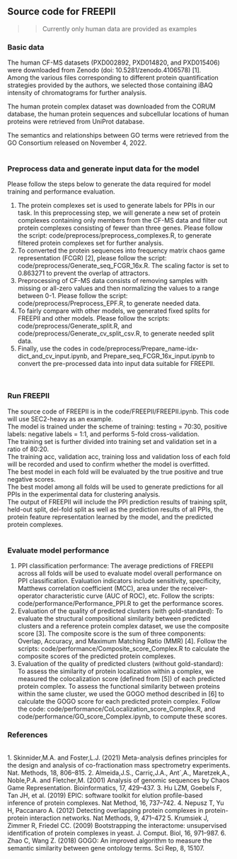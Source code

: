 ## Source code for FREEPII <br />
>> Currently only human data are provided as examples <br />

### Basic data
The human CF-MS datasets (PXD002892, PXD014820, and PXD015406) were downloaded from Zenodo (doi: 10.5281/zenodo.4106578) [1]. <br />
Among the various files corresponding to different protein quantification strategies provided by the authors, we selected those containing iBAQ intensity of chromatograms for further analysis. <br /> 

The human protein complex dataset was downloaded from the CORUM database, the human protein sequences and subcellular locations of human proteins were retrieved from UniProt database. <br />

The semantics and relationships between GO terms were retrieved from the GO Consortium released on November 4, 2022. <br /><br />

### Preprocess data and generate input data for the model
Please follow the steps below to generate the data required for model training and performance evaluation. <br />
1. The protein complexes set is used to generate labels for PPIs in our task. In this preprocessing step, we will generate a new set of protein complexes containing only members from the CF-MS data and filter out protein complexes consisting of fewer than three genes. Please follow the script: code/preprocess/preprocess_complexes.R,  to generate filtered protein complexes set for further analysis.
2. To converted the protein sequences into frequency matrix chaos game representation (FCGR) [2], please follow the script: code/preprocess/Generate_seq_FCGR_16x.R. The scaling factor is set to 0.863271 to prevent the overlap of attractors.
3. Preprocessing of CF-MS data consists of removing samples with missing or all-zero values ​​and then normalizing the values ​​to a range between 0-1. Please follow the script: code/preprocess/Preprocess_EPF.R, to generate needed data.
4. To fairly compare with other models, we generated fixed splits for FREEPII and other models. Please follow the scripts: code/preprocess/Generate_split.R, and code/preprocess/Generate_cv_split_csv.R, to generate needed split data.
5. Finally, use the codes in code/preprocess/Prepare_name-idx-dict_and_cv_input.ipynb, and Prepare_seq_FCGR_16x_input.ipynb to convert the pre-processed data into input data suitable for FREEPII.
<br />

### Run FREEPII
The source code of FREEPII is in the code/FREEPII/FREEPII.ipynb. This code will use SEC2-heavy as an example. <br />
The model is trained under the scheme of training: testing = 70:30, positive labels: negative labels = 1:1, and performs 5-fold cross-validation. <br />
The training set is further divided into training set and validation set in a ratio of 80:20. <br />
The training acc, validation acc, training loss and validation loss of each fold will be recorded and used to confirm whether the model is overfitted. <br />
The best model in each fold will be evaluated by the true positive and true negative scores. <br />
The best model among all folds will be used to generate predictions for all PPIs in the experimental data for clustering analysis. <br />
The output of FREEPII will include the PPI prediction results of training split, held-out split, del-fold split as well as the prediction results of all PPIs, the protein feature representation learned by the model, and the predicted protein complexes. 
<br />
<br />

### Evaluate model performance
1. PPI classification performance: The average predictions of FREEPII across all folds will be used to evaluate model overall performance on PPI classification. Evaluation indicators include sensitivity, specificity, Matthews correlation coefficient (MCC), area under the receiver-operator characteristic curve (AUC of ROC), etc. Follow the scripts: code/performance/Performance_PPI.R to get the performance scores.
2. Evaluation of the quality of predicted clusters (with gold-standard): To evaluate the structural compositional similarity between predicted clusters and a reference protein complex dataset, we use the composite score [3]. The composite score is the sum of three components: Overlap, Accuracy, and Maximum Matching Ratio (MMR) [4]. Follow the scripts: code/performance/Composite_score_Complex.R to calculate the composite scores of the predicted protein complexes.
3. Evaluation of the quality of predicted clusters (without gold-standard): To assess the similarity of protein localization within a complex, we measured the colocalization score (defined from [5]) of each predicted protein complex. To assess the functional similarity between proteins within the same cluster, we used the GOGO method described in [6] to calculate the GOGO score for each predicted protein complex. Follow the code: code/performance/CoLocalization_score_Complex.R, and code/performance/GO_score_Complex.ipynb, to compute these scores.


### References

<br />
1. Skinnider,M.A. and Foster,L.J. (2021) Meta-analysis defines principles for the design and analysis of co-fractionation mass spectrometry experiments. Nat. Methods, 18, 806–815.
2. Almeida,J.S., Carriç,J.A., Ant´,A., Maretzek,A., Noble,P.A. and Fletcher,M. (2001) Analysis of genomic sequences by Chaos Game Representation. Bioinformatics, 17, 429–437.
3. Hu LZM, Goebels F, Tan JH, et al. (2019) EPIC: software toolkit for elution profile-based inference of protein complexes. Nat Method, 16, 737–742.
4. Nepusz T, Yu H, Paccanaro A. (2012) Detecting overlapping protein complexes in protein-protein interaction networks. Nat Methods, 9, 471–472
5. Krumsiek J, Zimmer R, Friedel CC. (2009) Bootstrapping the interactome: unsupervised identification of protein complexes in yeast. J. Comput. Biol, 16, 971–987.
6. Zhao C, Wang Z. (2018) GOGO: An improved algorithm to measure the semantic similarity between gene ontology terms. Sci Rep, 8, 15107.
<br />
